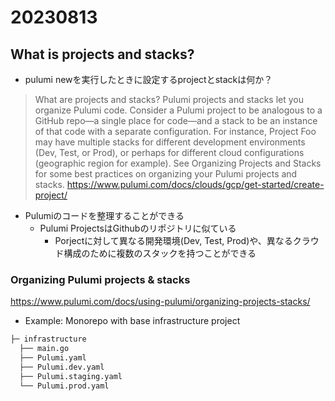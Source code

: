 # 20230813

## What is projects and stacks?

- pulumi newを実行したときに設定するprojectとstackは何か？

> What are projects and stacks? Pulumi projects and stacks let you organize Pulumi code. Consider a Pulumi project to be analogous to a GitHub repo—a single place for code—and a stack to be an instance of that code with a separate configuration. For instance, Project Foo may have multiple stacks for different development environments (Dev, Test, or Prod), or perhaps for different cloud configurations (geographic region for example). See Organizing Projects and Stacks for some best practices on organizing your Pulumi projects and stacks.
<https://www.pulumi.com/docs/clouds/gcp/get-started/create-project/>

- Pulumiのコードを整理することができる
  - Pulumi ProjectsはGithubのリポジトリに似ている
    - Porjectに対して異なる開発環境(Dev, Test, Prod)や、異なるクラウド構成のために複数のスタックを持つことができる

### Organizing Pulumi projects & stacks

<https://www.pulumi.com/docs/using-pulumi/organizing-projects-stacks/>

- Example: Monorepo with base infrastructure project

```bash
├─ infrastructure
  ├── main.go
  ├── Pulumi.yaml
  ├── Pulumi.dev.yaml
  ├── Pulumi.staging.yaml
  └── Pulumi.prod.yaml

```
